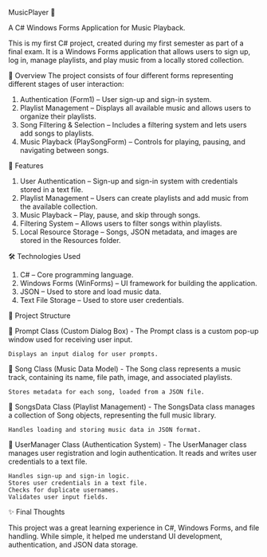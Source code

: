MusicPlayer 🎵

A C# Windows Forms Application for Music Playback.

This is my first C# project, created during my first semester as part of a final exam. It is a Windows Forms application that allows users to sign up, log in, manage playlists, and play music from a locally stored collection.

📌 Overview
The project consists of four different forms representing different stages of user interaction:

1. Authentication (Form1) – User sign-up and sign-in system.
2. Playlist Management – Displays all available music and allows users to organize their playlists.
3. Song Filtering & Selection – Includes a filtering system and lets users add songs to playlists.
4. Music Playback (PlaySongForm) – Controls for playing, pausing, and navigating between songs.


🎯 Features

1. User Authentication – Sign-up and sign-in system with credentials stored in a text file.
2. Playlist Management – Users can create playlists and add music from the available collection.
3. Music Playback – Play, pause, and skip through songs.
4. Filtering System – Allows users to filter songs within playlists.
5. Local Resource Storage – Songs, JSON metadata, and images are stored in the Resources folder.


🛠️ Technologies Used

1. C# – Core programming language.
2. Windows Forms (WinForms) – UI framework for building the application.
3. JSON – Used to store and load music data.
4. Text File Storage – Used to store user credentials.


📂 Project Structure

🔹 Prompt Class (Custom Dialog Box) - The Prompt class is a custom pop-up window used for receiving user input.

    Displays an input dialog for user prompts.
🔹 Song Class (Music Data Model) - The Song class represents a music track, containing its name, file path, image, and associated playlists.

    Stores metadata for each song, loaded from a JSON file.
🔹 SongsData Class (Playlist Management) - The SongsData class manages a collection of Song objects, representing the full music library.

    Handles loading and storing music data in JSON format.
🔹 UserManager Class (Authentication System) - The UserManager class manages user registration and login authentication. It reads and writes user credentials to a text file.

    Handles sign-up and sign-in logic.
    Stores user credentials in a text file.
    Checks for duplicate usernames.
    Validates user input fields.

✨ Final Thoughts

This project was a great learning experience in C#, Windows Forms, and file handling. While simple, it helped me understand UI development, authentication, and JSON data storage.
